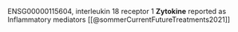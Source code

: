 ENSG00000115604, interleukin 18 receptor 1
**Zytokine** reported as Inflammatory mediators [[@sommerCurrentFutureTreatments2021]]